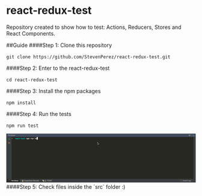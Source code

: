 # react-redux-test
Repository created to show how to test: Actions, Reducers, Stores and React Components.

##Guide
####Step 1: Clone this repository
```
git clone https://github.com/StevenPerez/react-redux-test.git
```
####Step 2: Enter to the react-redux-test
```
cd react-redux-test
```
####Step 3: Install the npm packages
```
npm install
```
####Step 4: Run the tests
```
npm run test
```
<img src="https://github.com/StevenPerez/images/blob/master/react-redux-test.gif"/>
####Step 5: Check files inside the `src` folder :)
